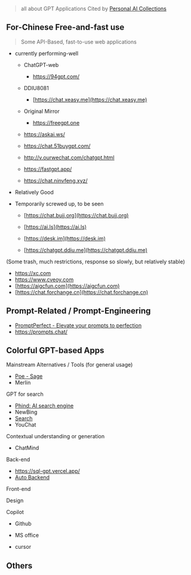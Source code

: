 > all about GPT Applications
> Cited by [Personal AI Collections](/repo/aicol)



## For-Chinese Free-and-fast use

> Some API-Based, fast-to-use web applications

- currently performing-well

  - ChatGPT-web
    - https://94gpt.com/
  - DDIU8081
    - [https://chat.xeasy.me](https://chat.xeasy.me)

  - Original Mirror
    - https://freegpt.one


  - https://askai.ws/


  - https://chat.51buygpt.com/


  - http://v.ourwechat.com/chatgpt.html


  - https://fastgpt.app/


  - https://chat.ninvfeng.xyz/

- Relatively Good

- Temporarily screwed up, to be seen

  - [https://chat.bujj.org](https://chat.bujj.org)

  - [https://ai.ls](https://ai.ls)

  - [https://desk.im](https://desk.im)

  - [https://chatgpt.ddiu.me](https://chatgpt.ddiu.me)




(Some trash, much restrictions, response so slowly, but relatively stable)

- https://xc.com
- https://www.cveoy.com
- [https://aigcfun.com](https://aigcfun.com)
- [https://chat.forchange.cn](https://chat.forchange.cn)




## Prompt-Related / Prompt-Engineering

- [PromptPerfect - Elevate your prompts to perfection](https://promptperfect.jinaai.cn/)
- https://prompts.chat/





## Colorful GPT-based Apps

Mainstream Alternatives / Tools (for general usage)

- [Poe - Sage](https://poe.com/)
- Merlin



GPT for search

- [Phind: AI search engine](https://www.phind.com/)
- NewBing
- [Search](https://search.kg/)
- YouChat



Contextual understanding or generation

- ChatMind

  



Back-end

- https://sql-gpt.vercel.app/
- [Auto Backend](https://www.autobackend.dev/)



Front-end



Design



Copilot

- Github

- MS office

- cursor

  






## Others

